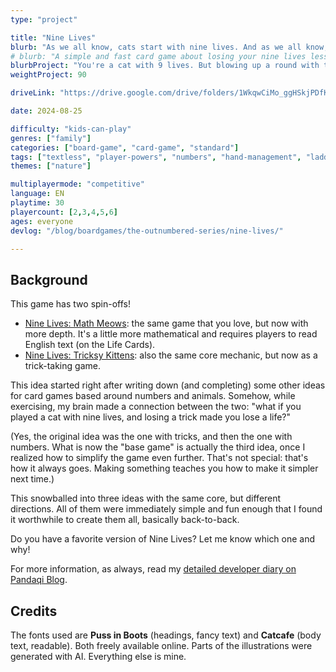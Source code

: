 ```yaml
---
type: "project"

title: "Nine Lives"
blurb: "As we all know, cats start with nine lives. And as we all know, playing the wrong cards makes you lose a life ... unless you're willing to bet on it."
# blurb: "A simple and fast card game about losing your nine lives less quickly than all the other players."
blurbProject: "You're a cat with 9 lives. But blowing up a round with the wrong number makes you lose a life, and you really don't want to be the first to die. (Has several expansions and spin-offs.)"
weightProject: 90

driveLink: "https://drive.google.com/drive/folders/1WkqwCiMo_ggHSkjPDfKS1fSDENgWjzoh"

date: 2024-08-25

difficulty: "kids-can-play"
genres: ["family"]
categories: ["board-game", "card-game", "standard"]
tags: ["textless", "player-powers", "numbers", "hand-management", "ladder-climbing", "catch-the-leader", "move-through-all", "turn-based"]
themes: ["nature"]

multiplayermode: "competitive"
language: EN
playtime: 30
playercount: [2,3,4,5,6]
ages: everyone
devlog: "/blog/boardgames/the-outnumbered-series/nine-lives/"

---
```


## Background

This game has two spin-offs!

* [Nine Lives: Math Meows](/the-outnumbered-series/count-to/nine-lives-math-meows/): the same game that you love, but now with more depth. It's a little more mathematical and requires players to read English text (on the Life Cards).
* [Nine Lives: Tricksy Kittens](/the-outnumbered-series/count-to/nine-lives-tricksy-kittens/): also the same core mechanic, but now as a trick-taking game.

This idea started right after writing down (and completing) some other ideas for card games based around numbers and animals. Somehow, while exercising, my brain made a connection between the two: "what if you played a cat with nine lives, and losing a trick made you lose a life?"

(Yes, the original idea was the one with tricks, and then the one with numbers. What is now the "base game" is actually the third idea, once I realized how to simplify the game even further. That's not special: that's how it always goes. Making something teaches you how to make it simpler next time.)

This snowballed into three ideas with the same core, but different directions. All of them were immediately simple and fun enough that I found it worthwhile to create them all, basically back-to-back.

Do you have a favorite version of Nine Lives? Let me know which one and why!

For more information, as always, read my [detailed developer diary on Pandaqi Blog](/blog/boardgames/the-outnumbered-series/nine-lives/).

## Credits

The fonts used are **Puss in Boots** (headings, fancy text) and **Catcafe** (body text, readable). Both freely available online. Parts of the illustrations were generated with AI. Everything else is mine.